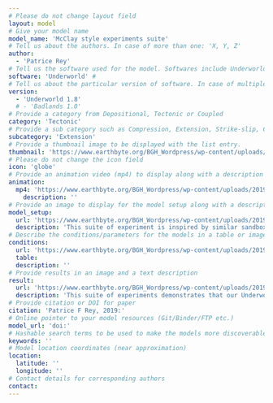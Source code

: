 ```yaml
---
# Please do not change layout field 
layout: model
# Give your model name
model_name: 'McClay style experiments suite'
# Tell us about the authors. In case of more than one: 'X, Y, Z'
author: 
  - 'Patrice Rey'
# Tell us the software used for the model. Softwares include Underworld, Badlands, Badlands-Underworld, Badlands-GPlates-CitcomS
software: 'Underworld' # 
# Tell us about the particular version of software. In case of multiple, mention them in a list format by adding a bullet dash in the next line as shown
version: 
  - 'Underworld 1.8'
  # - 'Badlands 1.0'
# Provide a category from Depositional, Tectonic or Coupled
category: 'Tectonic' 
# Provide a sub category such as Compression, Extension, Strike-slip, Conceptual, Case-study.
subcategory: 'Extension'
# Provide a thumbnail image to be displayed with the list entry.  
thumbnail: 'https://www.earthbyte.org/BGH_Wordpress/wp-content/uploads/2019/09/PR229_88.png'
# Please do not change the icon field
icon: 'globe'  
# Provide an animation video (mp4) to display along with a description
animation:
  mp4: 'https://www.earthbyte.org/BGH_Wordpress/wp-content/uploads/2019/08/A_PR221b.mp4'
	description: ''
# Provide an image to display for the model setup along with a description
model_setup:
  url: 'https://www.earthbyte.org/BGH_Wordpress/wp-content/uploads/2019/09/McClay_InternalCondition-1.png'
  description: 'This suite of experiment is inspired by similar sandbox analog models from Kent McClay. The aim is to develop an Underworld 2D template capable of matching the modelling outcomes of the best sandbox experiments. Our template represents a domain 144 km long and 36 km deep, the top 12 km of which is made of air-like material. There is 16 km of sedimentary rocks (pre-rift package) distributed over 10 layers, the top 10 are 1.5 km thick. Underneath, there is 8 km of stronger rocks (i.e. larger cohesion and coefficient of friction). We include a salt-like layer (constant density 2000 kg/m3, viscosity 1e19 Pa.s), either at the surface of the model, or within top section of the pre-rift package. The density of the sediments increases with depth either incrementaly or following a dependence on the confining pressure to simulate compaction. During extension, the progressive burial of the salt layer under sediments of increasing density results in a density inversion. In some models we impose a pseudo-isostatic condition at the base of the model, to maintain the lithostatic pressure constant. The wall to the right moves away at 2 cm/yr. To mimic sandbox kinematic boundary conditions, we i/ turn off the isostasy, ii/ impose a constant velocity at the base of the model, as well as on the vertical wall of the left where it meets with the lower basal layer, and iii/ we add a thin, low viscosity layer, to decouple the sedimentary sequence from the backstop and the bottom layer.'
# Describe the conditions/parameters for the models in a table or image or both along with a description
conditions:
  url: 'https://www.earthbyte.org/BGH_Wordpress/wp-content/uploads/2019/09/Parameters.png'
  table:
  description: ''
# Provide results in an image and a text description
result:
  url: 'https://www.earthbyte.org/BGH_Wordpress/wp-content/uploads/2019/09/PR229_88.png'
  description: 'This suite of experiments demonstrates that our Underworld 2D template is capable of delivering model outputs comparable to some of the best sandbox experiments facilities. Some of the advantages of our numerical sandox template include: i/ speed, as models can be set up in minutes and dozens of them can run in 24 to 48 hours or less; ii/ our numerical experiments keep track of temperature, stress, strain rate, and accumulated strain; iii/ the pressure- and temperature-dependent density and rheology of each individual layers can be specified; iv/ isostasy can be accounted for; and v/ our template allows for time-dependent boundary conditions and simple surface processes.'
# Provide citation or DOI for paper
citation: 'Patrice F Rey, 2019:'
# Online pointer to your model resources (Git/Binder/FTP etc.)
model_url: 'doi:'
# Hashable search terms to be used to make the models more discoverable
keywords: '' 
# Model location coordinates (near approximation)
location: 
  latitude: ''
  longitude: ''
# Contact details for corresponding authors
contact:
---
```

